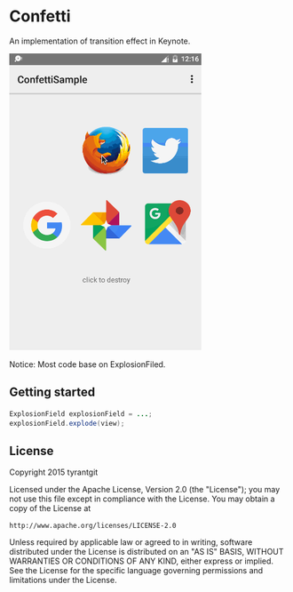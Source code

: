 # Confetti
An implementation of transition effect in Keynote.

![Confetti.gif](haha.gif)

Notice: Most code base on ExplosionFiled.
## Getting started

```java
ExplosionField explosionField = ...;
explosionField.explode(view);
```

## License

Copyright 2015 tyrantgit

Licensed under the Apache License, Version 2.0 (the "License");
you may not use this file except in compliance with the License.
You may obtain a copy of the License at

	http://www.apache.org/licenses/LICENSE-2.0

Unless required by applicable law or agreed to in writing, software
distributed under the License is distributed on an "AS IS" BASIS,
WITHOUT WARRANTIES OR CONDITIONS OF ANY KIND, either express or implied.
See the License for the specific language governing permissions and 
limitations under the License.
